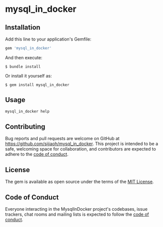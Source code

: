 # mysql_in_docker

## Installation

Add this line to your application's Gemfile:

```ruby
gem 'mysql_in_docker'
```

And then execute:

    $ bundle install

Or install it yourself as:

    $ gem install mysql_in_docker

## Usage

```bash
mysql_in_docker help
```

## Contributing

Bug reports and pull requests are welcome on GitHub at https://github.com/sijiaoh/mysql_in_docker. This project is intended to be a safe, welcoming space for collaboration, and contributors are expected to adhere to the [code of conduct](https://github.com/sijiaoh/mysql_in_docker/blob/main/CODE_OF_CONDUCT.md).

## License

The gem is available as open source under the terms of the [MIT License](https://opensource.org/licenses/MIT).

## Code of Conduct

Everyone interacting in the MysqlInDocker project's codebases, issue trackers, chat rooms and mailing lists is expected to follow the [code of conduct](https://github.com/sijiaoh/mysql_in_docker/blob/main/CODE_OF_CONDUCT.md).
